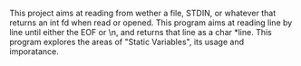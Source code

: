 This project aims at reading from wether a file, STDIN, or whatever that returns an int fd when read or opened. 
This program aims at reading line by line until either the EOF or \n, and returns that line as a char *line. 
This program explores the areas of "Static Variables", its usage and imporatance.
